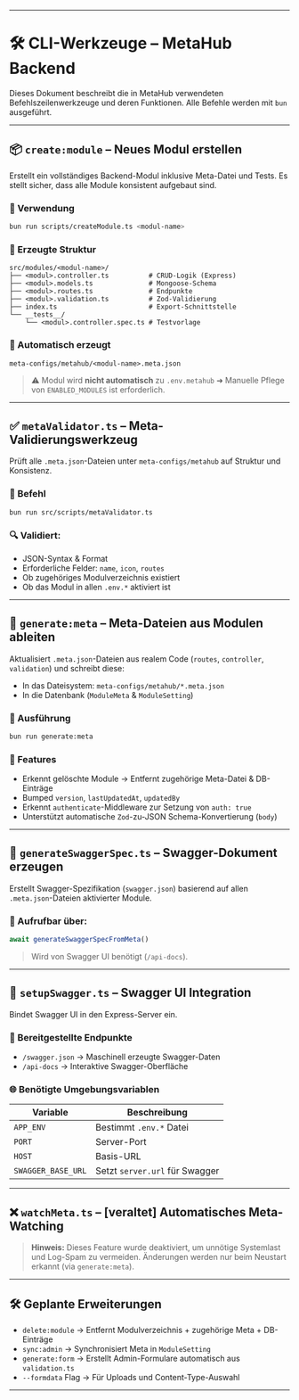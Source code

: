 
---

# 🛠️ CLI-Werkzeuge – MetaHub Backend

Dieses Dokument beschreibt die in MetaHub verwendeten Befehlszeilenwerkzeuge und deren Funktionen. Alle Befehle werden mit `bun` ausgeführt.

---

## 📦 `create:module` – Neues Modul erstellen

Erstellt ein vollständiges Backend-Modul inklusive Meta-Datei und Tests. Es stellt sicher, dass alle Module konsistent aufgebaut sind.

### 📌 Verwendung

```bash
bun run scripts/createModule.ts <modul-name>
```

### 📁 Erzeugte Struktur

```
src/modules/<modul-name>/
├── <modul>.controller.ts          # CRUD-Logik (Express)
├── <modul>.models.ts              # Mongoose-Schema
├── <modul>.routes.ts              # Endpunkte
├── <modul>.validation.ts          # Zod-Validierung
├── index.ts                       # Export-Schnittstelle
└── __tests__/
    └── <modul>.controller.spec.ts # Testvorlage
```

### 🧠 Automatisch erzeugt

```
meta-configs/metahub/<modul-name>.meta.json
```

> ⚠️ Modul wird **nicht automatisch** zu `.env.metahub` ➜ Manuelle Pflege von `ENABLED_MODULES` ist erforderlich.

---

## ✅ `metaValidator.ts` – Meta-Validierungswerkzeug

Prüft alle `.meta.json`-Dateien unter `meta-configs/metahub` auf Struktur und Konsistenz.

### 📌 Befehl

```bash
bun run src/scripts/metaValidator.ts
```

### 🔍 Validiert:

- JSON-Syntax & Format
- Erforderliche Felder: `name`, `icon`, `routes`
- Ob zugehöriges Modulverzeichnis existiert
- Ob das Modul in allen `.env.*` aktiviert ist

---

## 🔄 `generate:meta` – Meta-Dateien aus Modulen ableiten

Aktualisiert `.meta.json`-Dateien aus realem Code (`routes`, `controller`, `validation`) und schreibt diese:

- In das Dateisystem: `meta-configs/metahub/*.meta.json`
- In die Datenbank (`ModuleMeta` & `ModuleSetting`)

### 📌 Ausführung

```bash
bun run generate:meta
```

### 🧠 Features

- Erkennt gelöschte Module → Entfernt zugehörige Meta-Datei & DB-Einträge
- Bumped `version`, `lastUpdatedAt`, `updatedBy`
- Erkennt `authenticate`-Middleware zur Setzung von `auth: true`
- Unterstützt automatische `Zod`-zu-JSON Schema-Konvertierung (`body`)

---

## 📘 `generateSwaggerSpec.ts` – Swagger-Dokument erzeugen

Erstellt Swagger-Spezifikation (`swagger.json`) basierend auf allen `.meta.json`-Dateien aktivierter Module.

### 📌 Aufrufbar über:

```ts
await generateSwaggerSpecFromMeta()
```

> Wird von Swagger UI benötigt (`/api-docs`).

---

## 🧩 `setupSwagger.ts` – Swagger UI Integration

Bindet Swagger UI in den Express-Server ein.

### 🚀 Bereitgestellte Endpunkte

- `/swagger.json` → Maschinell erzeugte Swagger-Daten
- `/api-docs` → Interaktive Swagger-Oberfläche

### 🌐 Benötigte Umgebungsvariablen

| Variable            | Beschreibung                          |
|---------------------|----------------------------------------|
| `APP_ENV`           | Bestimmt `.env.*` Datei                |
| `PORT`              | Server-Port                            |
| `HOST`              | Basis-URL                              |
| `SWAGGER_BASE_URL`  | Setzt `server.url` für Swagger         |

---

## ❌ `watchMeta.ts` – **[veraltet]** Automatisches Meta-Watching

> **Hinweis:** Dieses Feature wurde deaktiviert, um unnötige Systemlast und Log-Spam zu vermeiden. Änderungen werden nur beim Neustart erkannt (via `generate:meta`).

---

## 🛠️ Geplante Erweiterungen

- `delete:module` → Entfernt Modulverzeichnis + zugehörige Meta + DB-Einträge
- `sync:admin` → Synchronisiert Meta in `ModuleSetting`
- `generate:form` → Erstellt Admin-Formulare automatisch aus `validation.ts`
- `--formdata` Flag → Für Uploads und Content-Type-Auswahl

---
